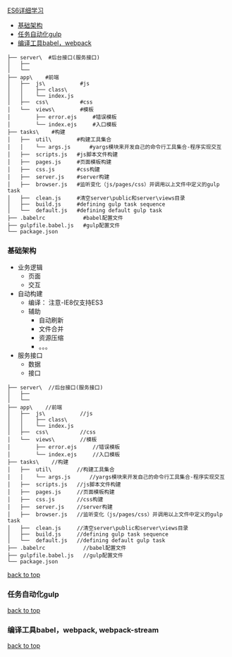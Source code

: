 [ES6详细学习](#top)

- [基础架构](#基础架构)
- [任务自动化gulp](#任务自动化gulp)
- [编译工具babel，webpack](#编译工具babel)

```shell
├── server\  #后台接口(服务接口)
│   ├── 
│   └── 
├── app\    #前端
│   ├──  js\           #js
│   │    ├── class\
│   │    └── index.js      
│   ├──  css\          #css
│   └──  views\        #模板
│        ├── error.ejs     #错误模板
│        └── index.ejs     #入口模板
├── tasks\    #构建
│   ├──  util\        #构建工具集合
│   │    └── args.js      #yargs模块来开发自己的命令行工具集合-程序实现交互
│   ├──  scripts.js   #js脚本文件构建
│   ├──  pages.js     #页面模板构建
│   ├──  css.js       #css构建
│   ├──  server.js    #server构建
│   ├──  browser.js   #监听变化（js/pages/css）并调用以上文件中定义的gulp task
│   ├──  clean.js     #清空server\public和server\views目录
│   ├──  build.js     #defining gulp task sequence
│   └──  default.js   #defining default gulp task
├── .babelrc            #babel配置文件
├── gulpfile.babel.js   #gulp配置文件
└── package.json
```

<h3 id="基础架构">基础架构</h3>

- 业务逻辑
  - 页面
  - 交互
- 自动构建
  - 编译： 注意-IE8仅支持ES3
  - 辅助
    - 自动刷新
    - 文件合并
    - 资源压缩
    - 。。。
- 服务接口
  - 数据
  - 接口

```
├── server\  //后台接口(服务接口)
│   ├── 
│   └── 
├── app\    //前端
│   ├──  js\           //js
│   │    ├── class\
│   │    └── index.js      
│   ├──  css\          //css
│   └──  views\        //模板
│        ├── error.ejs     //错误模板
│        └── index.ejs     //入口模板
├── tasks\    //构建
│   ├──  util\        //构建工具集合
│   │    └── args.js      //yargs模块来开发自己的命令行工具集合-程序实现交互
│   ├──  scripts.js   //js脚本文件构建
│   ├──  pages.js     //页面模板构建
│   ├──  css.js       //css构建
│   ├──  server.js    //server构建
│   ├──  browser.js   //监听变化（js/pages/css）并调用以上文件中定义的gulp task
│   ├──  clean.js     //清空server\public和server\views目录
│   ├──  build.js     //defining gulp task sequence
│   └──  default.js   //defining default gulp task
├── .babelrc            //babel配置文件
├── gulpfile.babel.js   //gulp配置文件
└── package.json
```

[back to top](#top)

<h3 id="任务自动化gulp">任务自动化gulp</h3>



[back to top](#top)

<h3 id="编译工具babel">编译工具babel，webpack, webpack-stream</h3>

[back to top](#top)
